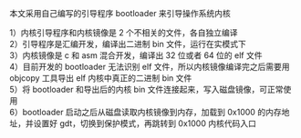本文采用自己编写的引导程序 bootloader 来引导操作系统内核<br>

1）内核引导程序和内核镜像是 2 个不相关的文件，各自独立编译<br>
2）引导程序是汇编开发，编译出二进制 bin 文件，运行在实模式下<br>
3）内核镜像是 c 和 asm 混合开发，编译出 32 位或者 64 位的 elf 文件<br>
4）目前开发的 bootloader 无法识别 elf 文件，所以内核镜像编译完之后需要用 objcopy 工具导出 elf 内核中真正的二进制 bin 文件<br>
5）将 bootloader 和导出后的内核 bin 文件连接起来，写入磁盘镜像，可正常使用<br>
6）bootloader 启动之后从磁盘读取内核镜像到内存，加载到 0x1000 的内存地址，并设置好 gdt，切换到保护模式，再跳转到 0x1000 内核代码入口<br>


